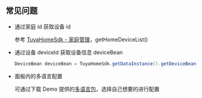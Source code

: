## 常见问题

- 通过家庭 id 获取设备 id

  参考 [TuyaHomeSdk - 家庭管理](https://tuyainc.github.io/tuyasmart_home_android_sdk_doc/zh-hans/resource/HomeManager.html)，getHomeDeviceList()

- 通过设备 deviceId 获取设备信息 deviceBean

  ```java
  DeviceBean deviceBean = TuyaHomeSdk.getDataInstance().getDeviceBean(deviceId);
  ```

- 面板内的多语言配置

  可通过下载 Demo 提供的[多语言包](https://github.com/TuyaInc/tuyasmart_camera_panel_android_sdk/tree/master/language/res)，选择自己想要的进行配置

